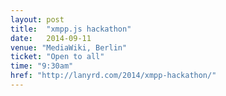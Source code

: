 ```yaml
---
layout: post
title:  "xmpp.js hackathon"
date:   2014-09-11
venue: "MediaWiki, Berlin"
ticket: "Open to all"
time: "9:30am"
href: "http://lanyrd.com/2014/xmpp-hackathon/"
---
```

